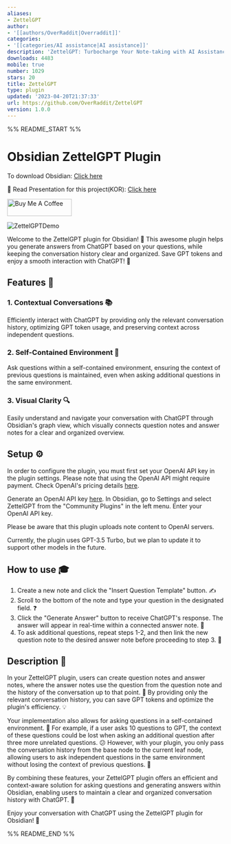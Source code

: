```yaml
---
aliases:
- ZettelGPT
author:
- '[[authors/OverRaddit|Overraddit]]'
categories:
- '[[categories/AI assistance|AI assistance]]'
description: 'ZettelGPT: Turbocharge Your Note-taking with AI Assistance'
downloads: 4483
mobile: true
number: 1029
stars: 20
title: ZettelGPT
type: plugin
updated: '2023-04-20T21:37:33'
url: https://github.com/OverRaddit/ZettelGPT
version: 1.0.0
---
```


%% README_START %%

# Obsidian ZettelGPT Plugin

To download Obsidian: [Click here](https://www.obsidian.md)

📄 Read Presentation for this project(KOR): [Click here](https://drive.google.com/file/d/1Mn_qmZaWtLlf81fhUfjZDaraJ512RwZe/view?usp=sharing)

<a href="https://www.buymeacoffee.com/Overraddit" target="_blank"><img src="https://cdn.buymeacoffee.com/buttons/v2/default-yellow.png" alt="Buy Me A Coffee" style="height: 40px !important;width: 150px !important;"></a>

![ZettelGPTDemo](https://user-images.githubusercontent.com/30787477/233355651-81973be2-ab49-4333-88a1-f8074ac3ee14.gif)

Welcome to the ZettelGPT plugin for Obsidian! 🎉 This awesome plugin helps you generate answers from ChatGPT based on your questions, while keeping the conversation history clear and organized. Save GPT tokens and enjoy a smooth interaction with ChatGPT! 🚀

## Features 🌟

### 1. Contextual Conversations 📚

Efficiently interact with ChatGPT by providing only the relevant conversation history, optimizing GPT token usage, and preserving context across independent questions.

### 2. Self-Contained Environment 🏡

Ask questions within a self-contained environment, ensuring the context of previous questions is maintained, even when asking additional questions in the same environment.

### 3. Visual Clarity 🔍

Easily understand and navigate your conversation with ChatGPT through Obsidian's graph view, which visually connects question notes and answer notes for a clear and organized overview.

## Setup ⚙️

In order to configure the plugin, you must first set your OpenAI API key in the plugin settings. Please note that using the OpenAI API might require payment. Check OpenAI's pricing details [here](https://openai.com/pricing).

Generate an OpenAI API key [here](https://beta.openai.com/signup).
In Obsidian, go to Settings and select ZettelGPT from the "Community Plugins" in the left menu.
Enter your OpenAI API key.

Please be aware that this plugin uploads note content to OpenAI servers.

Currently, the plugin uses GPT-3.5 Turbo, but we plan to update it to support other models in the future.

## How to use 🎓

1. Create a new note and click the "Insert Question Template" button. ✍️
2. Scroll to the bottom of the note and type your question in the designated field. ❓
3. Click the "Generate Answer" button to receive ChatGPT's response. The answer will appear in real-time within a connected answer note. 🤖
4. To ask additional questions, repeat steps 1-2, and then link the new question note to the desired answer note before proceeding to step 3. 🔄

## Description 📝

In your ZettelGPT plugin, users can create question notes and answer notes, where the answer notes use the question from the question note and the history of the conversation up to that point. 📝 By providing only the relevant conversation history, you can save GPT tokens and optimize the plugin's efficiency. 💡

Your implementation also allows for asking questions in a self-contained environment. 🏡 For example, if a user asks 10 questions to GPT, the context of these questions could be lost when asking an additional question after three more unrelated questions. 😕 However, with your plugin, you only pass the conversation history from the base node to the current leaf node, allowing users to ask independent questions in the same environment without losing the context of previous questions. 🌟

By combining these features, your ZettelGPT plugin offers an efficient and context-aware solution for asking questions and generating answers within Obsidian, enabling users to maintain a clear and organized conversation history with ChatGPT. 🤖

Enjoy your conversation with ChatGPT using the ZettelGPT plugin for Obsidian! 🎈


%% README_END %%